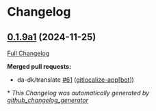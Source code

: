# Changelog

## [0.1.9a1](https://github.com/OpenVoiceOS/ovos-skill-volume/tree/0.1.9a1) (2024-11-25)

[Full Changelog](https://github.com/OpenVoiceOS/ovos-skill-volume/compare/0.1.8...0.1.9a1)

**Merged pull requests:**

- da-dk/translate [\#61](https://github.com/OpenVoiceOS/ovos-skill-volume/pull/61) ([gitlocalize-app[bot]](https://github.com/apps/gitlocalize-app))



\* *This Changelog was automatically generated by [github_changelog_generator](https://github.com/github-changelog-generator/github-changelog-generator)*
